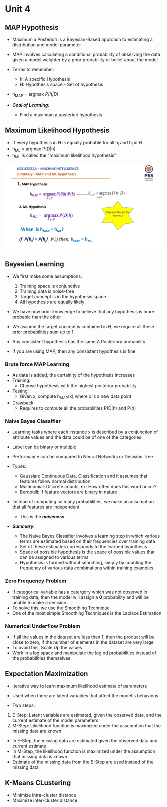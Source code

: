 # Unit 4


## MAP Hypothesis
- Maximum a Posteriori is a Bayesian-Based approach to estimating a distribution and model parameter
- MAP involves calculating a conditional probability of observing the data given a model weighter by a prior probability or belief about the model
- Terms to remember:
  - h: A specific Hypothesis
  - H: Hypothesis space - Set of hypothesis

- h<sub>MAP</sub> = argmax _P(h|D)_
- ___Goal of Learning:___
  - Find a maximum a posteriori hypothesis

## Maximum Likelihood Hypothesis
- If every hypothesis in H is equally probable for all h<sub>i</sub> and h<sub>j</sub> in H
- h<sub>ML</sub> = argmax P(D|h)
- h<sub>ML</sub> is called the "maximum likelihood hypothesis"

![Equal](MLE=MAP.png "Equal")


## Bayesian Learning

- We first make some assumptions:
  1. Training space is conjunctive
  2. Training data is noise-free
  3. Target concept is in the hypothesis space
  4. All hypothesis are equally likely

- We have now prior knowledge to believe that any hypothesis is more probable than the other
- We assume the target concept is contained in H, we require all these prior probabilities sum up to 1
- Any consistent hypothesis has the same A Posteriory probability
- If you are using MAP, then any consistent hypothesis is fine

### Brute force MAP Learning
- As data is added, the certainity of the hypothesis increases
- Training:
  - Choose hypothesis with the highest posterior probability
- Testing:
  - Given x, compute h<sub>MAP</sub>(x) where x is a new data point
- Drawback:
  - Requires to compute all the probabilities P(D|h) and P(h)

### Naive Bayes Classifier
- Learning tasks where each instance x is described by a conjunction of attribute values and the data could be of one of the categories
- Label can be binary or multiple
- Performance can be compared to Neural Networks or Decision Tree

- Types:
  - Gaussian: Continuous Data, Classification and it assumes that features follow normal distribution
  - Multinomial: Discrete counts, ex: How often does this word occur?
  - Bernoulli: If feature vectors are binary in nature

- Instead of computing so many probabilities, we make an assumption that all features are independent
  - This is the ___naiveness___

- ___Summary:___
  - The Naive Bayes Classifier involves a learning step in which various terms are estimated based on their frequencies over training data
  - Set of these estimates corresponds to the learned hypothesis
  - Space of possible hypothesis is the space of possible values that can be assigned to various terms
  - Hypothesis is formed without searching, simply by counting the frequency of various data combinations within training examples

### Zero Frequency Problem
- If categorical variable has a catergory which was not observed in training data, then the model will assign a __0__ probability and will be unable to make a decision
- To solve this, we use the Smoothing Technique
- One of the most simple Smoothing Techniques is the Laplace Estimation

### Numerical Underflow Problem
- If all the values in the dataset are less than 1, then the product will be close to zero, if the number of elements in the dataset are very large
- To avoid this, Scale Up the values
- Work in a log space and manipulate the log od probabilities instead of the probabilities themselves

## Expectation Maximization
- Iterative way to learn maximum likelihood estimate of parameters
- Used when there are latent variables that affect the model's behavious

- Two steps:
1. E-Step: Latent variables are estimated, given the observed data, and the current estimate of the model parameters
2. M-Step: Likelihood function is maximized under the assumption that the missing data are known

- In E-Step, the missing data are estimated given the observed data and current estimate
- In M-Step, the likelihood function is maximized under the assumption that missing data is known
- Estimate of the missing data from the E-Step are used instead of the missing data

## K-Means CLustering
- Minimize intra-cluster distance
- Maximize inter-cluster distance

